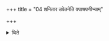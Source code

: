 +++
title = "04 शमितार उपेतनेति वपाश्रपणीभ्याम्"

+++

<details><summary>थिते</summary>

4. With śamitāra upetana... the Adhvaryu and the sacrificer along with the omentum-roasting (sticks) go towards in animal.
</details>
